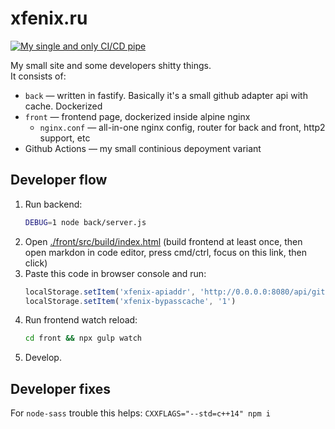 xfenix.ru
==
[![My single and only CI/CD pipe](https://github.com/xfenix/xfenix.ru/actions/workflows/dockerized-v2.yml/badge.svg)](https://github.com/xfenix/xfenix.ru/actions/workflows/dockerized-v2.yml)  

My small site and some developers shitty things.  
It consists of:
* `back` — written in fastify. Basically it's a small github adapter api with cache. Dockerized
* `front` — frontend page, dockerized inside alpine nginx
    * `nginx.conf` — all-in-one nginx config, router for back and front, http2 support, etc
* Github Actions — my small continious depoyment variant

## Developer flow
1. Run backend:
    ```bash
    DEBUG=1 node back/server.js
    ```
1. Open [./front/src/build/index.html](./front/src/build/index.html) (build frontend at least once, then open markdon in code editor, press cmd/ctrl, focus on this link, then click)
1. Paste this code in browser console and run:
    ```javascript
    localStorage.setItem('xfenix-apiaddr', 'http://0.0.0.0:8080/api/githubrepos/')
    localStorage.setItem('xfenix-bypasscache', '1')
    ```
1. Run frontend watch reload:
    ```bash
    cd front && npx gulp watch
    ```
1. Develop.

## Developer fixes
For `node-sass` trouble this helps: `CXXFLAGS="--std=c++14" npm i`
